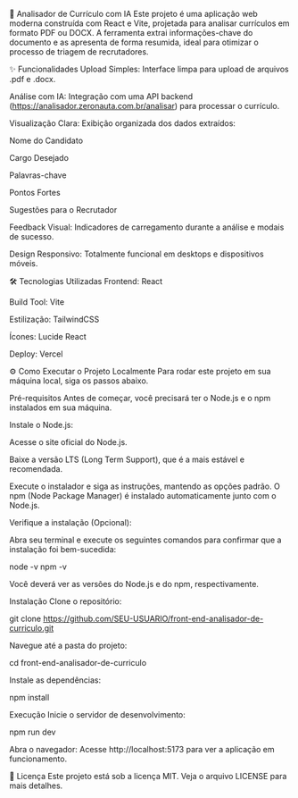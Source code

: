 🚀 Analisador de Currículo com IA
Este projeto é uma aplicação web moderna construída com React e Vite, projetada para analisar currículos em formato PDF ou DOCX. A ferramenta extrai informações-chave do documento e as apresenta de forma resumida, ideal para otimizar o processo de triagem de recrutadores.

✨ Funcionalidades
Upload Simples: Interface limpa para upload de arquivos .pdf e .docx.

Análise com IA: Integração com uma API backend (https://analisador.zeronauta.com.br/analisar) para processar o currículo.

Visualização Clara: Exibição organizada dos dados extraídos:

Nome do Candidato

Cargo Desejado

Palavras-chave

Pontos Fortes

Sugestões para o Recrutador

Feedback Visual: Indicadores de carregamento durante a análise e modais de sucesso.

Design Responsivo: Totalmente funcional em desktops e dispositivos móveis.

🛠️ Tecnologias Utilizadas
Frontend: React

Build Tool: Vite

Estilização: TailwindCSS

Ícones: Lucide React

Deploy: Vercel

⚙️ Como Executar o Projeto Localmente
Para rodar este projeto em sua máquina local, siga os passos abaixo.

Pré-requisitos
Antes de começar, você precisará ter o Node.js e o npm instalados em sua máquina.

Instale o Node.js:

Acesse o site oficial do Node.js.

Baixe a versão LTS (Long Term Support), que é a mais estável e recomendada.

Execute o instalador e siga as instruções, mantendo as opções padrão. O npm (Node Package Manager) é instalado automaticamente junto com o Node.js.

Verifique a instalação (Opcional):

Abra seu terminal e execute os seguintes comandos para confirmar que a instalação foi bem-sucedida:

node -v
npm -v

Você deverá ver as versões do Node.js e do npm, respectivamente.

Instalação
Clone o repositório:

git clone https://github.com/SEU-USUARIO/front-end-analisador-de-curriculo.git

Navegue até a pasta do projeto:

cd front-end-analisador-de-curriculo

Instale as dependências:

npm install

Execução
Inicie o servidor de desenvolvimento:

npm run dev

Abra o navegador:
Acesse http://localhost:5173 para ver a aplicação em funcionamento.

📄 Licença
Este projeto está sob a licença MIT. Veja o arquivo LICENSE para mais detalhes.
